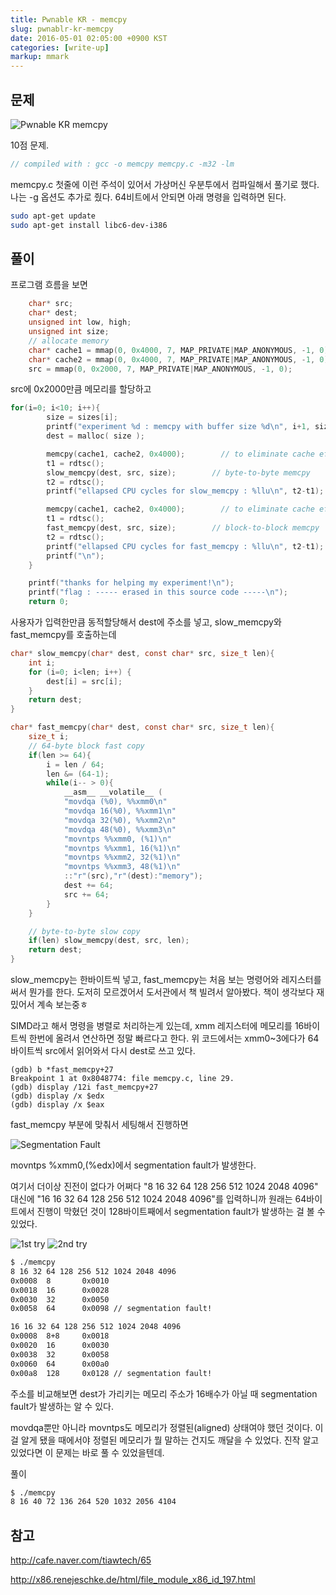 ```yaml
---
title: Pwnable KR - memcpy
slug: pwnablr-kr-memcpy
date: 2016-05-01 02:05:00 +0900 KST
categories: [write-up]
markup: mmark
---
```


## 문제

![Pwnable KR memcpy](pwnablr-kr-memcpy.png)

10점 문제.

```c
// compiled with : gcc -o memcpy memcpy.c -m32 -lm
```

memcpy.c 첫줄에 이런 주석이 있어서 가상머신 우분투에서 컴파일해서 풀기로 했다.
나는 -g 옵션도 추가로 줬다.
64비트에서 안되면 아래 명령을 입력하면 된다.

```sh
sudo apt-get update
sudo apt-get install libc6-dev-i386
```

## 풀이

프로그램 흐름을 보면

```c
    char* src;
    char* dest;
    unsigned int low, high;
    unsigned int size;
    // allocate memory
    char* cache1 = mmap(0, 0x4000, 7, MAP_PRIVATE|MAP_ANONYMOUS, -1, 0);
    char* cache2 = mmap(0, 0x4000, 7, MAP_PRIVATE|MAP_ANONYMOUS, -1, 0);
    src = mmap(0, 0x2000, 7, MAP_PRIVATE|MAP_ANONYMOUS, -1, 0);
```

src에 0x2000만큼 메모리를 할당하고

```c
for(i=0; i<10; i++){
        size = sizes[i];
        printf("experiment %d : memcpy with buffer size %d\n", i+1, size);
        dest = malloc( size );

        memcpy(cache1, cache2, 0x4000);        // to eliminate cache effect
        t1 = rdtsc();
        slow_memcpy(dest, src, size);        // byte-to-byte memcpy
        t2 = rdtsc();
        printf("ellapsed CPU cycles for slow_memcpy : %llu\n", t2-t1);

        memcpy(cache1, cache2, 0x4000);        // to eliminate cache effect
        t1 = rdtsc();
        fast_memcpy(dest, src, size);        // block-to-block memcpy
        t2 = rdtsc();
        printf("ellapsed CPU cycles for fast_memcpy : %llu\n", t2-t1);
        printf("\n");
    }

    printf("thanks for helping my experiment!\n");
    printf("flag : ----- erased in this source code -----\n");
    return 0;
```

사용자가 입력한만큼 동적할당해서 dest에 주소를 넣고,
slow_memcpy와 fast_memcpy를 호출하는데

```c
char* slow_memcpy(char* dest, const char* src, size_t len){
    int i;
    for (i=0; i<len; i++) {
        dest[i] = src[i];
    }
    return dest;
}

char* fast_memcpy(char* dest, const char* src, size_t len){
    size_t i;
    // 64-byte block fast copy
    if(len >= 64){
        i = len / 64;
        len &= (64-1);
        while(i-- > 0){
            __asm__ __volatile__ (
            "movdqa (%0), %%xmm0\n"
            "movdqa 16(%0), %%xmm1\n"
            "movdqa 32(%0), %%xmm2\n"
            "movdqa 48(%0), %%xmm3\n"
            "movntps %%xmm0, (%1)\n"
            "movntps %%xmm1, 16(%1)\n"
            "movntps %%xmm2, 32(%1)\n"
            "movntps %%xmm3, 48(%1)\n"
            ::"r"(src),"r"(dest):"memory");
            dest += 64;
            src += 64;
        }
    }

    // byte-to-byte slow copy
    if(len) slow_memcpy(dest, src, len);
    return dest;
}
```

slow_memcpy는 한바이트씩 넣고,
fast_memcpy는 처음 보는 명령어와 레지스터를 써서 뭔가를 한다.
도저히 모르겠어서 도서관에서 책 빌려서 알아봤다.
책이 생각보다 재밌어서 계속 보는중ㅎ

SIMD라고 해서 명령을 병렬로 처리하는게 있는데,
xmm 레지스터에 메모리를 16바이트씩 한번에 올려서 연산하면 정말 빠르다고 한다.
위 코드에서는 xmm0~3에다가 64바이트씩 src에서 읽어와서 다시 dest로 쓰고 있다.

```x86asm
(gdb) b *fast_memcpy+27
Breakpoint 1 at 0x8048774: file memcpy.c, line 29.
(gdb) display /12i fast_memcpy+27
(gdb) display /x $edx
(gdb) display /x $eax
```

fast_memcpy 부분에 맞춰서 세팅해서 진행하면

![Segmentation Fault](segmentation-fault.png)

movntps %xmm0,(%edx)에서 segmentation fault가 발생한다.

여기서 더이상 진전이 없다가 어쩌다 "8 16 32 64 128 256 512 1024 2048 4096"
대신에 "16 16 32 64 128 256 512 1024 2048 4096"를 입력하니까
원래는 64바이트에서 진행이 막혔던 것이
128바이트째에서 segmentation fault가 발생하는 걸 볼 수 있었다.

![1st try](1st-try.png) ![2nd try](2nd-try.png)

```sh
$ ./memcpy
8 16 32 64 128 256 512 1024 2048 4096
0x0008  8       0x0010
0x0018  16      0x0028
0x0030  32      0x0050
0x0058  64      0x0098 // segmentation fault!

16 16 32 64 128 256 512 1024 2048 4096
0x0008  8+8     0x0018
0x0020  16      0x0030
0x0038  32      0x0058
0x0060  64      0x00a0
0x00a8  128     0x0128 // segmentation fault!
```

주소를 비교해보면 dest가 가리키는 메모리 주소가 16배수가 아닐 때
segmentation fault가 발생하는 알 수 있다.

movdqa뿐만 아니라 movntps도 메모리가 정렬된(aligned) 상태여야 했던 것이다.
이걸 알게 됐을 때에서야 정렬된 메모리가 뭘 말하는 건지도 깨달을 수 있었다.
진작 알고 있었다면 이 문제는 바로 풀 수 있었을텐데.

풀이

```sh
$ ./memcpy
8 16 40 72 136 264 520 1032 2056 4104
```

## 참고

<http://cafe.naver.com/tiawtech/65>

<http://x86.renejeschke.de/html/file_module_x86_id_197.html>
